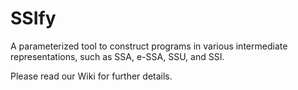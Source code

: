 SSIfy
=====

A parameterized tool to construct programs in various intermediate representations, such as SSA, e-SSA, SSU, and SSI.

Please read our Wiki for further details.
